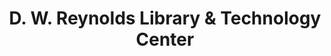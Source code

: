 ---
layout: repo
title: "D. W. Reynolds Library & Technology Center"
id: 1345
permalink: repos/1345/
---